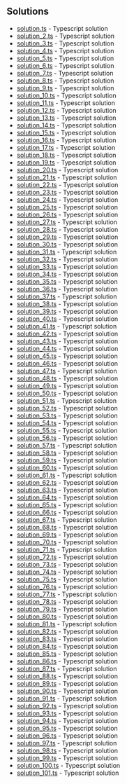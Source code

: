 

## Solutions

- [solution.ts](solution.ts) - Typescript solution
- [solution_2.ts](solution_2.ts) - Typescript solution
- [solution_3.ts](solution_3.ts) - Typescript solution
- [solution_4.ts](solution_4.ts) - Typescript solution
- [solution_5.ts](solution_5.ts) - Typescript solution
- [solution_6.ts](solution_6.ts) - Typescript solution
- [solution_7.ts](solution_7.ts) - Typescript solution
- [solution_8.ts](solution_8.ts) - Typescript solution
- [solution_9.ts](solution_9.ts) - Typescript solution
- [solution_10.ts](solution_10.ts) - Typescript solution
- [solution_11.ts](solution_11.ts) - Typescript solution
- [solution_12.ts](solution_12.ts) - Typescript solution
- [solution_13.ts](solution_13.ts) - Typescript solution
- [solution_14.ts](solution_14.ts) - Typescript solution
- [solution_15.ts](solution_15.ts) - Typescript solution
- [solution_16.ts](solution_16.ts) - Typescript solution
- [solution_17.ts](solution_17.ts) - Typescript solution
- [solution_18.ts](solution_18.ts) - Typescript solution
- [solution_19.ts](solution_19.ts) - Typescript solution
- [solution_20.ts](solution_20.ts) - Typescript solution
- [solution_21.ts](solution_21.ts) - Typescript solution
- [solution_22.ts](solution_22.ts) - Typescript solution
- [solution_23.ts](solution_23.ts) - Typescript solution
- [solution_24.ts](solution_24.ts) - Typescript solution
- [solution_25.ts](solution_25.ts) - Typescript solution
- [solution_26.ts](solution_26.ts) - Typescript solution
- [solution_27.ts](solution_27.ts) - Typescript solution
- [solution_28.ts](solution_28.ts) - Typescript solution
- [solution_29.ts](solution_29.ts) - Typescript solution
- [solution_30.ts](solution_30.ts) - Typescript solution
- [solution_31.ts](solution_31.ts) - Typescript solution
- [solution_32.ts](solution_32.ts) - Typescript solution
- [solution_33.ts](solution_33.ts) - Typescript solution
- [solution_34.ts](solution_34.ts) - Typescript solution
- [solution_35.ts](solution_35.ts) - Typescript solution
- [solution_36.ts](solution_36.ts) - Typescript solution
- [solution_37.ts](solution_37.ts) - Typescript solution
- [solution_38.ts](solution_38.ts) - Typescript solution
- [solution_39.ts](solution_39.ts) - Typescript solution
- [solution_40.ts](solution_40.ts) - Typescript solution
- [solution_41.ts](solution_41.ts) - Typescript solution
- [solution_42.ts](solution_42.ts) - Typescript solution
- [solution_43.ts](solution_43.ts) - Typescript solution
- [solution_44.ts](solution_44.ts) - Typescript solution
- [solution_45.ts](solution_45.ts) - Typescript solution
- [solution_46.ts](solution_46.ts) - Typescript solution
- [solution_47.ts](solution_47.ts) - Typescript solution
- [solution_48.ts](solution_48.ts) - Typescript solution
- [solution_49.ts](solution_49.ts) - Typescript solution
- [solution_50.ts](solution_50.ts) - Typescript solution
- [solution_51.ts](solution_51.ts) - Typescript solution
- [solution_52.ts](solution_52.ts) - Typescript solution
- [solution_53.ts](solution_53.ts) - Typescript solution
- [solution_54.ts](solution_54.ts) - Typescript solution
- [solution_55.ts](solution_55.ts) - Typescript solution
- [solution_56.ts](solution_56.ts) - Typescript solution
- [solution_57.ts](solution_57.ts) - Typescript solution
- [solution_58.ts](solution_58.ts) - Typescript solution
- [solution_59.ts](solution_59.ts) - Typescript solution
- [solution_60.ts](solution_60.ts) - Typescript solution
- [solution_61.ts](solution_61.ts) - Typescript solution
- [solution_62.ts](solution_62.ts) - Typescript solution
- [solution_63.ts](solution_63.ts) - Typescript solution
- [solution_64.ts](solution_64.ts) - Typescript solution
- [solution_65.ts](solution_65.ts) - Typescript solution
- [solution_66.ts](solution_66.ts) - Typescript solution
- [solution_67.ts](solution_67.ts) - Typescript solution
- [solution_68.ts](solution_68.ts) - Typescript solution
- [solution_69.ts](solution_69.ts) - Typescript solution
- [solution_70.ts](solution_70.ts) - Typescript solution
- [solution_71.ts](solution_71.ts) - Typescript solution
- [solution_72.ts](solution_72.ts) - Typescript solution
- [solution_73.ts](solution_73.ts) - Typescript solution
- [solution_74.ts](solution_74.ts) - Typescript solution
- [solution_75.ts](solution_75.ts) - Typescript solution
- [solution_76.ts](solution_76.ts) - Typescript solution
- [solution_77.ts](solution_77.ts) - Typescript solution
- [solution_78.ts](solution_78.ts) - Typescript solution
- [solution_79.ts](solution_79.ts) - Typescript solution
- [solution_80.ts](solution_80.ts) - Typescript solution
- [solution_81.ts](solution_81.ts) - Typescript solution
- [solution_82.ts](solution_82.ts) - Typescript solution
- [solution_83.ts](solution_83.ts) - Typescript solution
- [solution_84.ts](solution_84.ts) - Typescript solution
- [solution_85.ts](solution_85.ts) - Typescript solution
- [solution_86.ts](solution_86.ts) - Typescript solution
- [solution_87.ts](solution_87.ts) - Typescript solution
- [solution_88.ts](solution_88.ts) - Typescript solution
- [solution_89.ts](solution_89.ts) - Typescript solution
- [solution_90.ts](solution_90.ts) - Typescript solution
- [solution_91.ts](solution_91.ts) - Typescript solution
- [solution_92.ts](solution_92.ts) - Typescript solution
- [solution_93.ts](solution_93.ts) - Typescript solution
- [solution_94.ts](solution_94.ts) - Typescript solution
- [solution_95.ts](solution_95.ts) - Typescript solution
- [solution_96.ts](solution_96.ts) - Typescript solution
- [solution_97.ts](solution_97.ts) - Typescript solution
- [solution_98.ts](solution_98.ts) - Typescript solution
- [solution_99.ts](solution_99.ts) - Typescript solution
- [solution_100.ts](solution_100.ts) - Typescript solution
- [solution_101.ts](solution_101.ts) - Typescript solution

